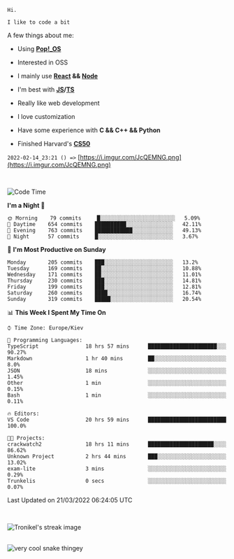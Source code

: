 ```
Hi.

I like to code a bit
```

A few things about me:

-   Using **[Pop!\_OS](https://pop.system76.com/)**

-   Interested in OSS

-   I mainly use **[React](https://reactjs.org/) && [Node](https://nodejs.org/en/)**

-   I'm best with **[JS](https://www.javascript.com/)/[TS](https://www.typescriptlang.org/)**

-   Really like web development

-   I love customization

-   Have some experience with **C && C++ && Python**

-   Finished Harvard's **[CS50](https://cs50.harvard.edu)**

`2022-02-14_23:21 () =>` [https://i.imgur.com/JcQEMNG.png](https://i.imgur.com/JcQEMNG.png)

<br>

<!--START_SECTION:waka-->
![Code Time](http://img.shields.io/badge/Code%20Time-443%20hrs%2026%20mins-blue)

**I'm a Night 🦉** 

```text
🌞 Morning    79 commits     █░░░░░░░░░░░░░░░░░░░░░░░░   5.09% 
🌆 Daytime    654 commits    ██████████░░░░░░░░░░░░░░░   42.11% 
🌃 Evening    763 commits    ████████████░░░░░░░░░░░░░   49.13% 
🌙 Night      57 commits     █░░░░░░░░░░░░░░░░░░░░░░░░   3.67%

```
📅 **I'm Most Productive on Sunday** 

```text
Monday       205 commits    ███░░░░░░░░░░░░░░░░░░░░░░   13.2% 
Tuesday      169 commits    ██░░░░░░░░░░░░░░░░░░░░░░░   10.88% 
Wednesday    171 commits    ██░░░░░░░░░░░░░░░░░░░░░░░   11.01% 
Thursday     230 commits    ███░░░░░░░░░░░░░░░░░░░░░░   14.81% 
Friday       199 commits    ███░░░░░░░░░░░░░░░░░░░░░░   12.81% 
Saturday     260 commits    ████░░░░░░░░░░░░░░░░░░░░░   16.74% 
Sunday       319 commits    █████░░░░░░░░░░░░░░░░░░░░   20.54%

```


📊 **This Week I Spent My Time On** 

```text
⌚︎ Time Zone: Europe/Kiev

💬 Programming Languages: 
TypeScript               18 hrs 57 mins      ██████████████████████░░░   90.27% 
Markdown                 1 hr 40 mins        ██░░░░░░░░░░░░░░░░░░░░░░░   8.0% 
JSON                     18 mins             ░░░░░░░░░░░░░░░░░░░░░░░░░   1.45% 
Other                    1 min               ░░░░░░░░░░░░░░░░░░░░░░░░░   0.15% 
Bash                     1 min               ░░░░░░░░░░░░░░░░░░░░░░░░░   0.11%

🔥 Editors: 
VS Code                  20 hrs 59 mins      █████████████████████████   100.0%

🐱‍💻 Projects: 
crackwatch2              18 hrs 11 mins      █████████████████████░░░░   86.62% 
Unknown Project          2 hrs 44 mins       ███░░░░░░░░░░░░░░░░░░░░░░   13.02% 
exam-lite                3 mins              ░░░░░░░░░░░░░░░░░░░░░░░░░   0.29% 
Trunkelis                0 secs              ░░░░░░░░░░░░░░░░░░░░░░░░░   0.07%

```


 Last Updated on 21/03/2022 06:24:05 UTC
<!--END_SECTION:waka-->

<br>

<p><img align="center" src="https://github-readme-streak-stats.herokuapp.com/?user=Trunkelis&theme=dark" alt="Tronikel's streak image" /></p>

<br>

<img title="" src="https://raw.githubusercontent.com/Trunkelis/Trunkelis/output/github-contribution-grid-snake.svg" alt="very cool snake thingey" data-align="left">
